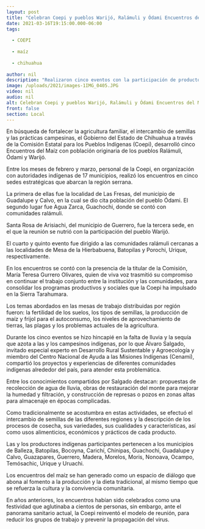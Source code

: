 ```yaml
---
layout: post
title: "Celebran Coepi y pueblos Warijó, Ralámuli y Ódami Encuentros del Maíz"
date: 2021-03-16T19:15:00.000-06:00
tags:
  
  - COEPI
  
  - maíz
  
  - chihuahua
  
author: nil
description: "Realizaron cinco eventos con la participación de productoras y productores indígenas de 17 municipios; en años anteriores constituían una festividad que aglutinaba a cientos de personas pero ante la pandemia se reinventó el modelo de reunión para prevenir la propagación del virus"
image: /uploads/2021/images-1IMG_0405.JPG
video: nil
audio: nil
alt: Celebran Coepi y pueblos Warijó, Ralámuli y Ódami Encuentros del Maíz
front: false
section: Local
---
```


En búsqueda de fortalecer la agricultura familiar, el intercambio de semillas y las prácticas campesinas, el Gobierno del Estado de Chihuahua a través de la Comisión Estatal para los Pueblos Indígenas (Coepi), desarrolló cinco Encuentros del Maíz con población originaria de los pueblos Ralámuli, Ódami y Warijó.

 

Entre los meses de febrero y marzo, personal de la Coepi, en organización con autoridades indígenas de 17 municipios, realizó los encuentros en cinco sedes estratégicas que abarcan la región serrana.

 

La primera de ellas fue la localidad de Las Fresas, del municipio de Guadalupe y Calvo, en la cual se dio cita población del pueblo Ódami. El segundo lugar fue Agua Zarca, Guachochi, donde se contó con comunidades ralámuli.

 

Santa Rosa de Arisiachi, del municipio de Guerrero, fue la tercera sede, en el que la reunión se nutrió con la participación del pueblo Warijó.

 

El cuarto y quinto evento fue dirigido a las comunidades ralámuli cercanas a las localidades de Mesa de la Hierbabuena, Batopilas y Porochi, Urique, respectivamente.

 

En los encuentros se contó con la presencia de la titular de la Comisión, María Teresa Gurrero Olivares, quien de viva voz trasmitió su compromiso en continuar el trabajo conjunto entre la institución y las comunidades, para consolidar los programas productivos y sociales que la Coepi ha impulsado en la Sierra Tarahumara.

 

Los temas abordados en las mesas de trabajo distribuidas por región fueron: la fertilidad de los suelos, los tipos de semillas, la producción de maíz y frijol para el autoconsumo, los niveles de aprovechamiento de tierras, las plagas y los problemas actuales de la agricultura.

 

Durante los cinco eventos se hizo hincapié en la falta de lluvia y la sequía que azota a las y los campesinos indígenas, por lo que Álvaro Salgado, invitado especial experto en Desarrollo Rural Sustentable y Agroecología y miembro del Centro Nacional de Ayuda a las Misiones Indígenas (Cenami), compartió los proyectos y experiencias de diferentes comunidades indígenas alrededor del país, para atender esta problemática.

 

Entre los conocimientos compartidos por Salgado destacan: propuestas de recolección de agua de lluvia, obras de restauración del monte para mejorar la humedad y filtración, y construcción de represas o pozos en zonas altas para almacenaje en épocas complicadas.

 

Como tradicionalmente se acostumbra en estas actividades, se efectuó el intercambio de semillas de las diferentes regiones y la descripción de los procesos de cosecha, sus variedades, sus cualidades y características, así como usos alimenticios, económicos y prácticos de cada producto.

 

Las y los productores indígenas participantes pertenecen a los municipios de Balleza, Batopilas, Bocoyna, Carichí, Chínipas, Guachochi, Guadalupe y Calvo, Guazapares, Guerrero, Madera, Morelos, Moris, Nonoava, Ocampo, Temósachic, Urique y Uruachi.

 

Los encuentros del maíz se han generado como un espacio de diálogo que abona al fomento a la producción y la dieta tradicional, al mismo tiempo que se refuerza la cultura y la convivencia comunitaria.

 

En años anteriores, los encuentros habían sido celebrados como una festividad que aglutinaba a cientos de personas, sin embargo, ante el panorama sanitario actual, la Coepi reinventó el modelo de reunión, para reducir los grupos de trabajo y prevenir la propagación del virus. 